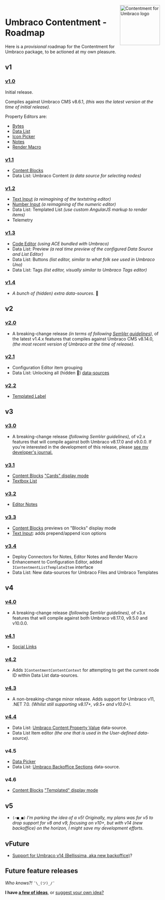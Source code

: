 ﻿<img src="../docs/assets/img/logo.png" alt="Contentment for Umbraco logo" title="A state of Umbraco happiness." height="130" align="right">

# Umbraco Contentment - Roadmap

Here is a _provisional_ roadmap for the Contentment for Umbraco package, to be actioned at my own pleasure.


## v1

### [v1.0](https://github.com/leekelleher/umbraco-contentment/releases/tag/1.0.0)

Initial release.

Compiles against Umbraco CMS v8.6.1, _(this was the latest version at the time of initial release)._

Property Editors are:

- [Bytes](../docs/editors/bytes.md)
- [Data List](../docs/editors/data-list.md)
- [Icon Picker](../docs/editors/icon-picker.md)
- [Notes](../docs/editors/notes.md)
- [Render Macro](../docs/editors/render-macro.md)

### [v1.1](https://github.com/leekelleher/umbraco-contentment/releases/tag/1.1.0)

- [Content Blocks](../docs/editors/content-blocks.md)
- Data List: Umbraco Content _(a data source for selecting nodes)_

### [v1.2](https://github.com/leekelleher/umbraco-contentment/releases/tag/1.2.0)

- [Text Input](../docs/editors/text-input.md) _(a reimagining of the textstring editor)_
- [Number Input](../docs/editors/number-input.md) _(a reimagining of the numeric editor)_
- Data List: Templated List _(use custom AngularJS markup to render items)_
- Telemetry

### [v1.3](https://github.com/leekelleher/umbraco-contentment/releases/tag/1.4.0)

- [Code Editor](../docs/editors/code-editor.md) _(using ACE bundled with Umbraco)_
- Data List: Preview _(a real time preview of the configured Data Source and List Editor)_
- Data List: Buttons _(list editor, similar to what folk see used in Umbraco Uno)_
- Data List: Tags _(list editor, visually similar to Umbraco Tags editor)_

### [v1.4](https://github.com/leekelleher/umbraco-contentment/releases/tag/1.4.0)

- _A bunch of (hidden) extra data-sources._ 🤫


## v2

### [v2.0](https://github.com/leekelleher/umbraco-contentment/releases/tag/2.0.0)

- A breaking-change release _(in terms of following [SemVer guidelines](https://semver.org/)),_ of the latest v1.4.x features that compiles against Umbraco CMS v8.14.0, _(the most recent version of Umbraco at the time of release)._

### [v2.1](https://github.com/leekelleher/umbraco-contentment/releases/tag/2.1.0)

- Configuration Editor item grouping
- Data List: Unlocking all (hidden 🤫) [data-sources](../docs/data-sources/README.md)

### [v2.2](https://github.com/leekelleher/umbraco-contentment/releases/tag/2.2.0)

- [Templated Label](https://github.com/leekelleher/umbraco-contentment/discussions/100)


## v3

### [v3.0](https://github.com/leekelleher/umbraco-contentment/releases/tag/3.0.0)

- A breaking-change release _(following SemVer guidelines),_ of v2.x features that will compile against both Umbraco v8.17.0 and v9.0.0. If you're interested in the development of this release, please [see my developer's journal.](https://github.com/leekelleher/umbraco-contentment/discussions/105)

### [v3.1](https://github.com/leekelleher/umbraco-contentment/releases/tag/3.1.0)

- [Content Blocks](../docs/editors/content-blocks.md) ["Cards" display mode](https://github.com/leekelleher/umbraco-contentment/pull/194)
- [Textbox List](https://github.com/leekelleher/umbraco-contentment/pull/195)

### [v3.2](https://github.com/leekelleher/umbraco-contentment/releases/tag/3.2.0)

- [Editor Notes](https://github.com/leekelleher/umbraco-contentment/discussions/187)

### [v3.3](https://github.com/leekelleher/umbraco-contentment/releases/tag/3.3.0)

- [Content Blocks](../docs/editors/content-blocks.md) previews on "Blocks" display mode
- [Text Input](../docs/editors/text-input.md): adds prepend/append icon options

### [v3.4](https://github.com/leekelleher/umbraco-contentment/releases/tag/3.4.0)

- Deploy Connectors for Notes, Editor Notes and Render Macro
- Enhancement to Configuration Editor, added `IContentmentListTemplateItem` interface
- Data List: New data-sources for Umbraco Files and Umbraco Templates


## v4

### [v4.0](https://github.com/leekelleher/umbraco-contentment/releases/tag/4.0.0)

- A breaking-change release _(following SemVer guidelines),_ of v3.x features that will compile against both Umbraco v8.17.0, v9.5.0 and v10.0.0.

### [v4.1](https://github.com/leekelleher/umbraco-contentment/releases/tag/4.1.0)

- [Social Links](https://github.com/leekelleher/umbraco-contentment/pull/234)

### [v4.2](https://github.com/leekelleher/umbraco-contentment/releases/tag/4.2.0)

- Adds `IContentmentContentContext` for attempting to get the current node ID within Data List data-sources.

### [v4.3](https://github.com/leekelleher/umbraco-contentment/releases/tag/4.3.0)

- A non-breaking-change minor release. Adds support for Umbraco v11, .NET 7.0. _(Whilst still supporting v8.17+, v9.5+ and v10.0+)._

### [v4.4](https://github.com/leekelleher/umbraco-contentment/releases/tag/4.4.0)

- Data List: [Umbraco Content Property Value](https://github.com/leekelleher/umbraco-contentment/pull/287) data-source.
- Data List Item editor _(the one that is used in the User-defined data-source)._

### v4.5

- [Data Picker](https://github.com/leekelleher/umbraco-contentment/pull/297)
- Data List: [Umbraco Backoffice Sections](https://github.com/leekelleher/umbraco-contentment/commit/c8a2f0f8552b2ad3a778782f13c45cbb18aff88c) data-source.

### v4.6

- [Content Blocks](../docs/editors/content-blocks.md) ["Templated" display mode](https://github.com/leekelleher/umbraco-contentment/discussions/278)


## v5

- `(⌐■_■)` _I'm parking the idea of a v5! Originally, my plans was for v5 to drop support for v8 and v9, focusing on v10+, but with v14 (new backoffice) on the horizon, I might save my development efforts._


## vFuture

- [Support for Umbraco v14 (Bellissima, aka new backoffice)](https://github.com/leekelleher/umbraco-contentment/issues/316)?


## Future feature releases

_Who knows?!_ `¯\_(ツ)_/¯`

**I have [a few of ideas](IDEAS.md)**, or [suggest your own idea?](https://github.com/leekelleher/umbraco-contentment/discussions/new?category=ideas)


